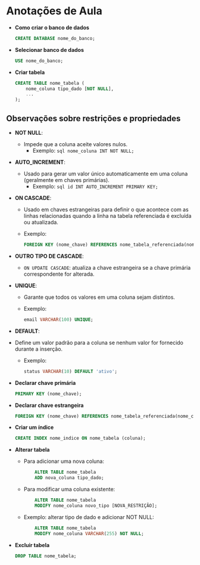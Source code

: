 
# Anotações de Aula

+ **Como criar o banco de dados**

    ```sql
    CREATE DATABASE nome_do_banco;
    ```

+ **Selecionar banco de dados**

    ```sql
    USE nome_do_banco;
    ```

+ **Criar tabela**

    ```sql
    CREATE TABLE nome_tabela (
        nome_coluna tipo_dado [NOT NULL],
        ...
    );
    ```

## Observações sobre restrições e propriedades

+ **NOT NULL**:
  + Impede que a coluna aceite valores nulos.
    + Exemplo:
            ```sql
            nome_coluna INT NOT NULL;
            ```

+ **AUTO_INCREMENT**:
  + Usado para gerar um valor único automaticamente em uma coluna (geralmente em chaves primárias).
    + Exemplo:
            ```sql
            id INT AUTO_INCREMENT PRIMARY KEY;
            ```

+ **ON CASCADE**:
  + Usado em chaves estrangeiras para definir o que acontece com as linhas relacionadas quando a linha na tabela referenciada é excluída ou atualizada.
  + Exemplo:

      ```sql
      FOREIGN KEY (nome_chave) REFERENCES nome_tabela_referenciada(nome_chave_referenciada) ON DELETE CASCADE;
      ```

+ **OUTRO TIPO DE CASCADE**:
  + `ON UPDATE CASCADE`: atualiza a chave estrangeira se a chave primária correspondente for alterada.

+ **UNIQUE**:
  + Garante que todos os valores em uma coluna sejam distintos.
  + Exemplo:

      ```sql
      email VARCHAR(100) UNIQUE;
      ```

+ **DEFAULT**:
+ Define um valor padrão para a coluna se nenhum valor for fornecido durante a inserção.
  + Exemplo:

      ```sql
      status VARCHAR(10) DEFAULT 'ativo';
      ```

+ **Declarar chave primária**

    ```sql
    PRIMARY KEY (nome_chave);
    ```

+ **Declarar chave estrangeira**

    ```sql
    FOREIGN KEY (nome_chave) REFERENCES nome_tabela_referenciada(nome_chave_referenciada);
    ```

+ **Criar um índice**

    ```sql
    CREATE INDEX nome_indice ON nome_tabela (coluna);
    ```

+ **Alterar tabela**
  + Para adicionar uma nova coluna:

    ```sql
        ALTER TABLE nome_tabela
        ADD nova_coluna tipo_dado;
    ```

  + Para modificar uma coluna existente:

    ```sql
        ALTER TABLE nome_tabela
        MODIFY nome_coluna novo_tipo [NOVA_RESTRIÇÃO];
    ```

  + Exemplo: alterar tipo de dado e adicionar NOT NULL:

    ```sql
        ALTER TABLE nome_tabela
        MODIFY nome_coluna VARCHAR(255) NOT NULL;
    ```

+ **Excluir tabela**

    ```sql
    DROP TABLE nome_tabela;
    ```
